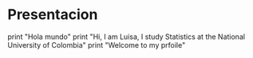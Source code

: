 # Presentacion
print "Hola mundo"
print "Hi, I am Luisa, I study Statistics at the National University of Colombia"
print "Welcome to my prfoile"
